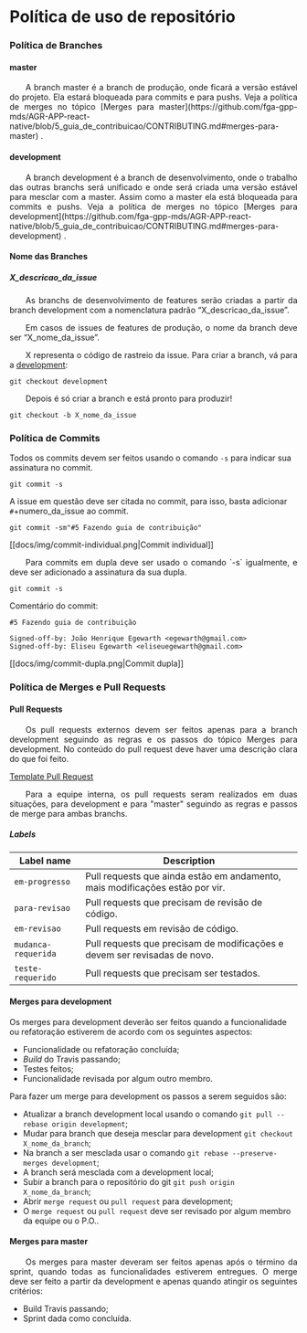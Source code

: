 # Política de uso de repositório  

### Política de Branches  

#### master

<p align="justify">&emsp;&emsp;A branch master é a branch de produção, onde ficará a versão estável do projeto. Ela estará bloqueada para commits e para pushs.
Veja a política de merges no tópico [Merges para master](https://github.com/fga-gpp-mds/AGR-APP-react-native/blob/5_guia_de_contribuicao/CONTRIBUTING.md#merges-para-master) .</p>

#### development

<p align="justify">&emsp;&emsp;A branch development é a branch de desenvolvimento, onde o trabalho das outras branchs será unificado e onde será criada uma versão estável para mesclar com a master.
Assim como a master ela está bloqueada para commits e pushs.
Veja a política de merges no tópico [Merges para development](https://github.com/fga-gpp-mds/AGR-APP-react-native/blob/5_guia_de_contribuicao/CONTRIBUTING.md#merges-para-development) .</p>

#### Nome das Branches  

##### X_descricao_da_issue

<p align="justify">&emsp;&emsp;As branchs de desenvolvimento de features serão criadas a partir da branch development com a nomenclatura padrão “X_descricao_da_issue”.</p>

<p align="justify">&emsp;&emsp;Em casos de issues de features de produção, o nome da  branch deve ser “X_nome_da_issue”.</p>

<p align="justify">&emsp;&emsp;X representa o código de rastreio da issue.
Para criar a branch, vá para a <u>development</u>:</p>

```
git checkout development
```

<p align="justify">&emsp;&emsp;Depois é só criar a branch e está pronto para produzir!</p>

```
git checkout -b X_nome_da_issue
```

### Política de Commits

Todos os commits devem ser feitos usando o comando `-s` para indicar sua assinatura no commit.

```
git commit -s
```

A issue em questão deve ser citada no commit, para isso, basta adicionar `#`+numero_da_issue ao commit.

```
git commit -sm"#5 Fazendo guia de contribuição"
```

[[docs/img/commit-individual.png|Commit individual]]

<p align="justify">&emsp;&emsp;Para commits em dupla deve ser usado o comando `-s` igualmente, e deve ser adicionado a assinatura da sua dupla.</p>

```
git commit -s
```
Comentário do commit:
```
#5 Fazendo guia de contribuição

Signed-off-by: João Henrique Egewarth <egewarth@gmail.com>
Signed-off-by: Eliseu Egewarth <eliseuegewarth@gmail.com>
```

[[docs/img/commit-dupla.png|Commit dupla]]

### Política de Merges e Pull Requests

#### Pull Requests

<p align="justify">&emsp;&emsp;Os pull requests externos devem ser feitos apenas para a branch development seguindo as regras e os passos do tópico Merges para development. No conteúdo do pull request deve haver uma descrição clara do que foi feito.</p>

[Template Pull Request](https://github.com/fga-gpp-mds/AGR-APP-react-native/blob/2_template_issue_pull_request/docs/PULL_REQUEST_TEMPLATE.md)

<p align="justify">&emsp;&emsp;Para a equipe interna, os pull requests seram realizados em duas situações, para development e para "master" seguindo as regras e passos de merge para ambas branchs.</p>

##### Labels

| Label name | Description
| --- | --- |
| `em-progresso` | Pull requests que ainda estão em andamento, mais modificações estão por vir. |
| `para-revisao` | Pull requests que precisam de revisão de código. |
| `em-revisao` | Pull requests em revisão de código. |
| `mudanca-requerida` | Pull requests que precisam de modificações e devem ser revisadas de novo. |
| `teste-requerido` | Pull requests que precisam ser testados. |


#### Merges para development
Os merges para development deverão ser feitos quando a funcionalidade ou refatoração estiverem de acordo com os seguintes aspectos:  
- Funcionalidade ou refatoração concluída;
- *Build* do Travis passando;
- Testes feitos;
- Funcionalidade revisada por algum outro membro.

Para fazer um merge para development os passos a serem seguidos são:  
- Atualizar a branch development local usando o comando `git pull --rebase origin development`;
- Mudar para branch que deseja mesclar para development `git checkout X_nome_da_branch`;
- Na branch a ser mesclada usar o comando `git rebase --preserve-merges development`;
- A branch será mesclada com a development local;
- Subir a branch para o repositório do git `git push origin X_nome_da_branch`;
- Abrir `merge request` ou `pull request` para development;
- O `merge request` ou `pull request` deve ser revisado por algum membro da equipe ou o P.O..

#### Merges para master
<p align="justify">&emsp;&emsp;Os merges para master deveram ser feitos apenas após o término da sprint, quando todas as funcionalidades estiverem entregues. O merge deve ser feito a partir da development e apenas quando atingir os seguintes critérios:</p>

- Build Travis passando;
- Sprint dada como concluída.  

